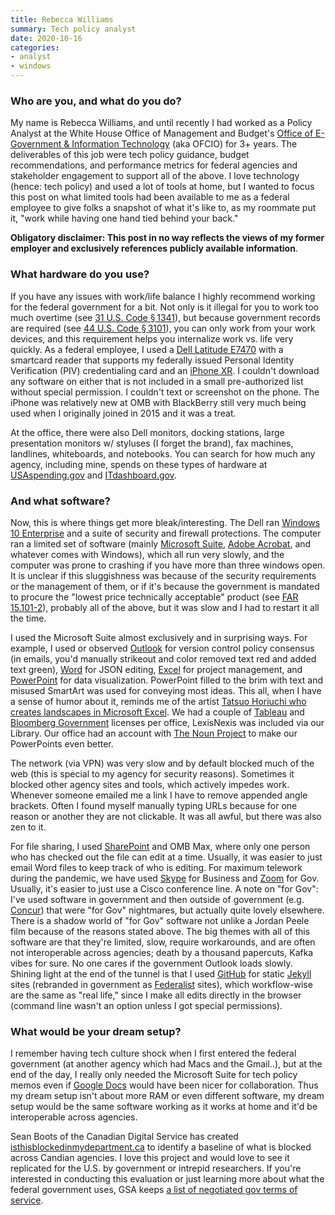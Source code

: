 ```yaml
---
title: Rebecca Williams
summary: Tech policy analyst
date: 2020-10-16
categories:
- analyst 
- windows
---
```


### Who are you, and what do you do?

My name is Rebecca Williams, and until recently I had worked as a Policy Analyst at the White House Office of Management and Budget's [Office of E-Government & Information Technology](https://www.whitehouse.gov/omb/management/egov/ "The IT department of the US federal government.") (aka OFCIO) for 3+ years. The deliverables of this job were tech policy guidance, budget recommendations, and performance metrics for federal agencies and stakeholder engagement to support all of the above. I love technology (hence: tech policy) and used a lot of tools at home, but I wanted to focus this post on what limited tools had been available to me as a federal employee to give folks a snapshot of what it's like to, as my roommate put it, "work while having one hand tied behind your back."

**Obligatory disclaimer: This post in no way reflects the views of my former employer and exclusively references publicly available information**.

### What hardware do you use?

If you have any issues with work/life balance I highly recommend working for the federal government for a bit. Not only is it illegal for you to work too much overtime (see [31 U.S. Code § 1341](https://www.law.cornell.edu/uscode/text/31/1341 "The US code about limits for working overtime in the government.")), but because government records are required (see [44 U.S. Code § 3101](https://www.law.cornell.edu/uscode/text/44/3101 "The US code about record management.")), you can only work from your work devices, and this requirement helps you internalize work vs. life very quickly. As a federal employee, I used a [Dell Latitude E7470][latitude-e7470] with a smartcard reader that supports my federally issued Personal Identity Verification (PIV) credentialing card and an [iPhone XR][iphone-xr]. I couldn't download any software on either that is not included in a small pre-authorized list without special permission. I couldn't text or screenshot on the phone. The iPhone was relatively new at OMB with BlackBerry still very much being used when I originally joined in 2015 and it was a treat.

At the office, there were also Dell monitors, docking stations, large presentation monitors w/ styluses (I forget the brand), fax machines, landlines, whiteboards, and notebooks. You can search for how much any agency, including mine, spends on these types of hardware at [USAspending.gov](https://www.usaspending.gov/ "A site showing what he US government spends its money on.") and [ITdashboard.gov](https://itdashboard.gov/ "A site showing the US government's IT purchases over time.").

### And what software?

Now, this is where things get more bleak/interesting. The Dell ran [Windows 10 Enterprise][windows-10-enterprise] and a suite of security and firewall protections. The computer ran a limited set of software (mainly [Microsoft Suite][office-365], [Adobe Acrobat][acrobat], and whatever comes with Windows), which all run very slowly, and the computer was prone to crashing if you have more than three windows open. It is unclear if this sluggishness was because of the security requirements or the management of them, or if it's because the government is mandated to procure the "lowest price technically acceptable" product (see [FAR 15.101-2](https://acquisition.gov/content/15101-2-lowest-price-technically-acceptable-source-selection-process "A US federal acquisition law about purchasing the lowest price technology.")), probably all of the above, but it was slow and I had to restart it all the time.

I used the Microsoft Suite almost exclusively and in surprising ways. For example, I used or observed [Outlook][] for version control policy consensus (in emails, you'd manually strikeout and color removed text red and added text green), [Word][] for JSON editing, [Excel][] for project management, and [PowerPoint][] for data visualization. PowerPoint filled to the brim with text and misused SmartArt was used for conveying most ideas. This all, when I have a sense of humor about it, reminds me of the artist [Tatsuo Horiuchi who creates landscapes in Microsoft Excel](https://www.thisiscolossal.com/2017/12/tatsuo-horiuchi-excel-artist/ "A This Is Colossal article about an artist who creates landscape pictures in Excel."). We had a couple of [Tableau][] and [Bloomberg Government][bloomberg-government] licenses per office, LexisNexis was included via our Library. Our office had an account with [The Noun Project][the-noun-project] to make our PowerPoints even better.

The network (via VPN) was very slow and by default blocked much of the web (this is special to my agency for security reasons). Sometimes it blocked other agency sites and tools, which actively impedes work. Whenever someone emailed me a link I have to remove appended angle brackets. Often I found myself manually typing URLs because for one reason or another they are not clickable. It was all awful, but there was also zen to it.

For file sharing, I used [SharePoint][] and OMB Max, where only one person who has checked out the file can edit at a time. Usually, it was easier to just email Word files to keep track of who is editing. For maximum telework during the pandemic, we have used [Skype][] for Business and [Zoom][zoom.2] for Gov. Usually, it's easier to just use a Cisco conference line. A note on "for Gov": I've used software in government and then outside of government (e.g. [Concur][]) that were "for Gov" nightmares, but actually quite lovely elsewhere. There is a shadow world of "for Gov" software not unlike a Jordan Peele film because of the reasons stated above. The big themes with all of this software are that they're limited, slow, require workarounds, and are often not interoperable across agencies; death by a thousand papercuts, Kafka vibes for sure. No one cares if the government Outlook loads slowly. Shining light at the end of the tunnel is that I used [GitHub][] for static [Jekyll][] sites (rebranded in government as [Federalist][] sites), which workflow-wise are the same as "real life," since I make all edits directly in the browser (command line wasn't an option unless I got special permissions). 

### What would be your dream setup?

I remember having tech culture shock when I first entered the federal government (at another agency which had Macs and the Gmail..), but at the end of the day, I really only needed the Microsoft Suite for tech policy memos even if [Google Docs][google-docs] would have been nicer for collaboration. Thus my dream setup isn't about more RAM or even different software, my dream setup would be the same software working as it works at home and it'd be interoperable across agencies.

Sean Boots of the Canadian Digital Service has created [isthisblockedinmydepartment.ca](https://isthisblockedinmydepartment.ca/ "A tool to see if particular software is blocked in particular Canadian government departments.") to identify a baseline of what is blocked across Candian agencies. I love this project and would love to see it replicated for the U.S. by government or intrepid researchers. If you're interested in conducting this evaluation or just learning more about what the federal government uses, GSA keeps [a list of negotiated gov terms of service](https://digital.gov/resources/negotiated-terms-of-service-agreements/ "A list of tools with terms of services approved for US federal government departments.").

[acrobat]: https://acrobat.adobe.com/us/en/acrobat.html "Software for creating and editing PDF documents."
[bloomberg-government]: https://about.bgov.com/ "Data analytics software."
[concur]: https://www.concur.com/ "An expenses and invoice management service."
[excel]: https://products.office.com/en-us/excel "A spreadsheet application."
[federalist]: https://federalist.18f.gov/ "A static site generator for the federal government."
[github]: https://github.com/ "A Git code repository service."
[google-docs]: https://en.wikipedia.org/wiki/Google_Docs "A web-based office suite."
[iphone-xr]: https://en.wikipedia.org/wiki/IPhone_XR "A 6 inch smartphone."
[jekyll]: https://jekyllrb.com/ "A static site generator."
[latitude-e7470]: http://web.archive.org/web/20211026234400/https://www.dell.com/support/manuals/en-us/latitude-e7470-ultrabook/late_e7470_om/specifications?guid=guid-5a37743b-091b-4716-9574-f99f29e7bf1c "A 14 inch PC laptop."
[office-365]: https://en.wikipedia.org/wiki/Office_365 "A hosted office suite."
[outlook]: https://products.office.com/en-us/outlook/email-and-calendar-software-microsoft-outlook "An email, calendar and contact software suite."
[powerpoint]: https://products.office.com/en-us/powerpoint "Presentation software."
[sharepoint]: https://en.wikipedia.org/wiki/SharePoint "A document collaboration platform included with Office."
[skype]: https://www.skype.com/en/ "Voice and video chat software."
[tableau]: https://www.tableau.com/ "A data analytics platform."
[the-noun-project]: https://thenounproject.com/ "A collection of icons representing nouns."
[windows-10-enterprise]: https://www.microsoft.com/en-us/microsoft-365/windows/windows-10-enterprise "An enterprise version of Windows 10."
[word]: https://products.office.com/en-us/word "A document editor."
[zoom.2]: https://zoom.us "Video conferencing software."
